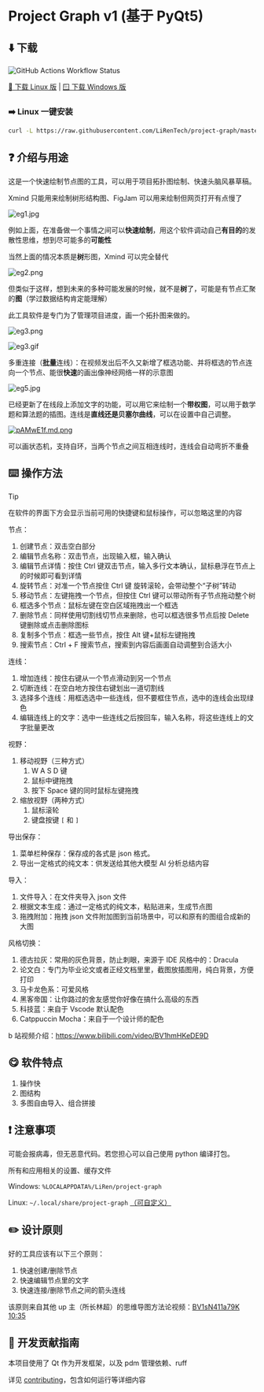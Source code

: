 # Project Graph v1 (基于 PyQt5)

## ⬇️ 下载

![GitHub Actions Workflow Status](https://img.shields.io/github/actions/workflow/status/LiRenTech/project-graph/package.yml)

[🐧 下载 Linux 版](https://nightly.link/LiRenTech/project-graph/workflows/package/master/project-graph_linux.zip) | [🪟 下载 Windows 版](https://nightly.link/LiRenTech/project-graph/workflows/package/master/project-graph_windows.zip)

### ➡️ Linux 一键安装

```sh
curl -L https://raw.githubusercontent.com/LiRenTech/project-graph/master/install.sh | sudo sh
```

## ❓ 介绍与用途

这是一个快速绘制节点图的工具，可以用于项目拓扑图绘制、快速头脑风暴草稿。

Xmind 只能用来绘制树形结构图、FigJam 可以用来绘制但网页打开有点慢了

![eg1.jpg](https://s2.loli.net/2024/09/04/UtkAGxCW4VTlBqN.jpg)

例如上面，在准备做一个事情之间可以**快速绘制**，用这个软件调动自己**有目的**的发散性思维，想到尽可能多的**可能性**

当然上面的情况本质是**树**形图，Xmind 可以完全替代

![eg2.png](https://s2.loli.net/2024/09/04/aE8ACKWlyB16Tvh.png)

但类似于这样，想到未来的多种可能发展的时候，就不是**树**了，可能是有节点汇聚的**图**（学过数据结构肯定能理解）

此工具软件是专门为了管理项目进度，画一个拓扑图来做的。

![eg3.png](https://s2.loli.net/2024/09/04/qAU7LCw83umZFgT.png)

![eg3.gif](https://s2.loli.net/2024/09/04/QHkfEyvmiTpNq2X.gif)

多重连接（**批量**连线）：在视频发出后不久又新增了框选功能、并将框选的节点连向一个节点、能很**快速**的画出像神经网络一样的示意图

![eg5.jpg](https://s2.loli.net/2024/09/04/mOS6hn9Kuo2GMNE.jpg)

已经更新了在线段上添加文字的功能，可以用它来绘制一个**带权图**，可以用于数学题和算法题的插图。连线是**直线还是贝塞尔曲线**，可以在设置中自己调整。

[![pAMwE1f.md.png](https://s21.ax1x.com/2024/09/21/pAMwE1f.md.png)](https://imgse.com/i/pAMwE1f)

可以画状态机，支持自环，当两个节点之间互相连线时，连线会自动弯折不重叠

## ⌨️ 操作方法

> [!TIP]
> 在软件的界面下方会显示当前可用的快捷键和鼠标操作，可以忽略这里的内容

节点：

1. 创建节点：双击空白部分
2. 编辑节点名称：双击节点，出现输入框，输入确认
3. 编辑节点详情：按住 Ctrl 键双击节点，输入多行文本确认，鼠标悬浮在节点上的时候即可看到详情
4. 旋转节点：对准一个节点按住 Ctrl 键 旋转滚轮，会带动整个“子树”转动
5. 移动节点：左键拖拽一个节点，但按住 Ctrl 键可以带动所有子节点拖动整个树
6. 框选多个节点：鼠标左键在空白区域拖拽出一个框选
7. 删除节点：同样使用切割线切节点来删除，也可以框选很多节点后按 Delete 键删除或点击删除图标
8. 复制多个节点：框选一些节点，按住 Alt 键+鼠标左键拖拽
9. 搜索节点：Ctrl + F 搜索节点，搜索到内容后画面自动调整到合适大小

连线：

1. 增加连线：按住右键从一个节点滑动到另一个节点
2. 切断连线：在空白地方按住右键划出一道切割线
3. 选择多个连线：用框选选中一些连线，但不要框住节点，选中的连线会出现绿色
4. 编辑连线上的文字：选中一些连线之后按回车，输入名称，将这些连线上的文字批量更改

视野：

1. 移动视野（三种方式）
   1. W A S D 键
   2. 鼠标中键拖拽
   3. 按下 Space 键的同时鼠标左键拖拽
2. 缩放视野（两种方式）
   1. 鼠标滚轮
   2. 键盘按键 `[` 和 `]`

导出保存：

1. 菜单栏种保存：保存成的各式是 json 格式。
2. 导出一定格式的纯文本：供发送给其他大模型 AI 分析总结内容

导入：

1. 文件导入：在文件夹导入 json 文件
2. 根据文本生成：通过一定格式的纯文本，粘贴进来，生成节点图
3. 拖拽附加：拖拽 json 文件附加图到当前场景中，可以和原有的图组合成新的大图

风格切换：

1. 德古拉灰：常用的灰色背景，防止刺眼，来源于 IDE 风格中的：Dracula
2. 论文白：专门为毕业论文或者正经文档里里，截图放插图用，纯白背景，方便打印
3. 马卡龙色系：可爱风格
4. 黑客帝国：让你路过的舍友感觉你好像在搞什么高级的东西
5. 科技蓝：来自于 Vscode 默认配色
6. Catppuccin Mocha：来自于一个设计师的配色

b 站视频介绍：https://www.bilibili.com/video/BV1hmHKeDE9D

## 😋 软件特点

1. 操作快
2. 图结构
3. 多图自由导入、组合拼接

## ❗ 注意事项

可能会报病毒，但无恶意代码。若您担心可以自己使用 python 编译打包。

所有和应用相关的设置、缓存文件

Windows: `%LOCALAPPDATA%/LiRen/project-graph`

Linux: `~/.local/share/project-graph` [（可自定义）](https://specifications.freedesktop.org/basedir-spec/latest/)

## ✏️ 设计原则

好的工具应该有以下三个原则：

1. 快速创建/删除节点
2. 快速编辑节点里的文字
3. 快速连接/删除节点之间的箭头连线

该原则来自其他 up 主（所长林超）的思维导图方法论视频：[BV1sN411a79K 10:35](https://www.bilibili.com/video/BV1sN411a79K?t=634.5)

## 📖 开发贡献指南

本项目使用了 Qt 作为开发框架，以及 pdm 管理依赖、ruff

详见 [contributing](contributing.md)，包含如何运行等详细内容
